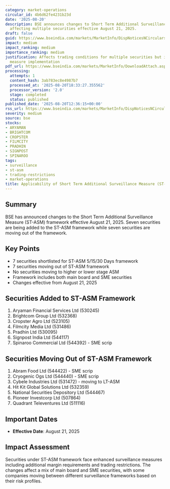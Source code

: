 ```yaml
---
category: market-operations
circular_id: 4b6d62fe4231b23d
date: '2025-08-20'
description: BSE announces changes to Short Term Additional Surveillance Measure framework
  affecting multiple securities effective August 21, 2025.
draft: false
guid: https://www.bseindia.com/markets/MarketInfo/DispNoticesNCirculars.aspx?Noticeid={10E0FC5A-531E-48C5-8937-588050C47E3D}&noticeno=20250820-47&dt=08/20/2025&icount=47&totcount=61&flag=0
impact: medium
impact_ranking: medium
importance_ranking: medium
justification: Affects trading conditions for multiple securities but is routine surveillance
  measure implementation
pdf_url: https://www.bseindia.com/markets/MarketInfo/DownloadAttach.aspx?id=20250820-47&attachedId=e2de40cd-1202-414d-98fd-d4b570332441
processing:
  attempts: 1
  content_hash: 3ab783ec8e4987b7
  processed_at: '2025-08-20T18:33:27.355562'
  processor_version: '2.0'
  stage: completed
  status: published
published_date: '2025-08-20T12:36:15+00:00'
rss_url: https://www.bseindia.com/markets/MarketInfo/DispNoticesNCirculars.aspx?Noticeid={10E0FC5A-531E-48C5-8937-588050C47E3D}&noticeno=20250820-47&dt=08/20/2025&icount=47&totcount=61&flag=0
severity: medium
source: bse
stocks:
- ARYAMAN
- BRIGHTCOM
- CROPSTER
- FILMCITY
- PRADHIN
- SIGNPOST
- SPINAROO
tags:
- surveillance
- st-asm
- trading-restrictions
- market-operations
title: Applicability of Short Term Additional Surveillance Measure (ST-ASM)
---
```


## Summary

BSE has announced changes to the Short Term Additional Surveillance Measure (ST-ASM) framework effective August 21, 2025. Seven securities are being added to the ST-ASM framework while seven securities are moving out of the framework.

## Key Points

- 7 securities shortlisted for ST-ASM 5/15/30 Days framework
- 7 securities moving out of ST-ASM framework
- No securities moving to higher or lower stage ASM
- Framework includes both main board and SME securities
- Changes effective from August 21, 2025

## Securities Added to ST-ASM Framework

1. Aryaman Financial Services Ltd (530245)
2. Brightcom Group Ltd (532368)
3. Cropster Agro Ltd (523105)
4. Filmcity Media Ltd (531486)
5. Pradhin Ltd (530095)
6. Signpost India Ltd (544117)
7. Spinaroo Commercial Ltd (544392) - SME scrip

## Securities Moving Out of ST-ASM Framework

1. Abram Food Ltd (544422) - SME scrip
2. Cryogenic Ogs Ltd (544440) - SME scrip
3. Cybele Industries Ltd (531472) - moving to LT-ASM
4. Hit Kit Global Solutions Ltd (532359)
5. National Securities Depository Ltd (544467)
6. Pioneer Investcorp Ltd (507864)
7. Quadrant Televentures Ltd (511116)

## Important Dates

- **Effective Date**: August 21, 2025

## Impact Assessment

Securities under ST-ASM framework face enhanced surveillance measures including additional margin requirements and trading restrictions. The changes affect a mix of main board and SME securities, with some companies moving between different surveillance frameworks based on their risk profiles.